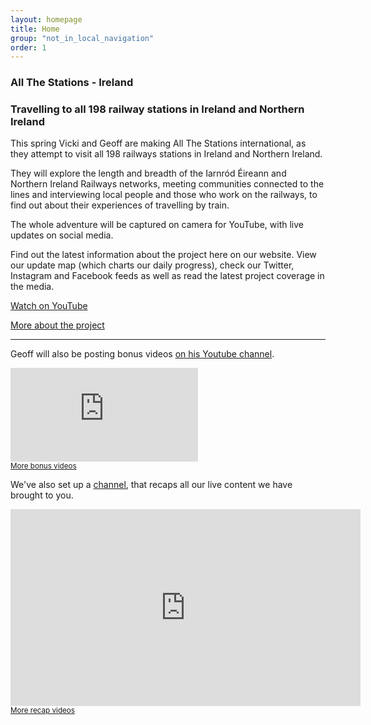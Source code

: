 ```yaml
---
layout: homepage
title: Home
group: "not_in_local_navigation"
order: 1
---
```


<h3><strong>All The Stations - Ireland</strong></h3>
<h3>Travelling to all 198 railway stations in Ireland and Northern Ireland</h3>
<p>This spring Vicki and Geoff are making All The Stations international, as they attempt to visit all 198 railways stations in Ireland and Northern Ireland.</p>

<p>They will explore the length and breadth of the Iarnród Éireann and Northern Ireland Railways networks, meeting communities connected to the lines and interviewing local people and those who work on the railways, to find out about their experiences of travelling by train.</p> 

<p>The whole adventure will be captured on camera for YouTube, with live updates on social media.</p>

<p>Find out the latest information about the project here on our website. View our update map (which charts our daily progress), check our Twitter, Instagram and Facebook feeds as well as read the latest project coverage in the media. </p>

<p><a class="button readmore margin-bottom-none" href="http://www.youtube.com/allthestations"><i class="fa fa-youtube-play" aria-hidden="true"></i> Watch on YouTube</a></p>
<p><a class="readmore" href="/about">More about the project</a></p>
<hr/>
<p>Geoff will also be posting bonus videos <a href="https://www.youtube.com/watch?list=PLt4q5oaptyI9x3D0nCrswG-p_wIwPQQys&v=Vv0jecbapMw">on his Youtube channel</a>.</p>
<div class="videoWrapper">
	<iframe src="https://www.youtube.com/embed/videoseries?list=PLt4q5oaptyI9x3D0nCrswG-p_wIwPQQys&enablejsapi=1&origin=http%3A%2F%2Fwww.allthestations.co.uk" frameborder="0" allowfullscreen class="embed-responsive-item" style=""></iframe>
</div>
<small><a class="read-more" href="https://www.youtube.com/watch?list=PLt4q5oaptyI9x3D0nCrswG-p_wIwPQQys&v=Vv0jecbapMw">More bonus videos</a></small>
<p>We've also set up a <a href="https://www.youtube.com/channel/UCV9iG52K1qGR1jv00oDBI4w">channel</a>, that recaps all our live content we have brought to you.</p>
<div class="videoWrapper">
	<iframe width="560" height="315" src="https://www.youtube.com/embed/videoseries?list=PLHZ5cT1o1xLLugl6FeURrqedYZmbGAdIx&enablejsapi=1&origin=http%3A%2F%2Fwww.allthestations.co.uk" frameborder="0" allowfullscreen></iframe>
</div>
<small><a class="read-more" href="https://www.youtube.com/watch?v=hEm99r1vRq0&index=27&list=PLHZ5cT1o1xLLugl6FeURrqedYZmbGAdIx">More recap videos</a></small>
